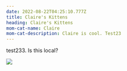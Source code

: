 ```yaml
---
date: 2022-08-22T04:25:10.777Z
title: Claire's Kittens
heading: Claire's Kittens
mom-cat-name: Claire
mom-cat-description: Claire is cool. Test23
---
```

test233. Is this local?

![](img/screen-shot-2022-08-21-at-11.19.22-pm.png)
